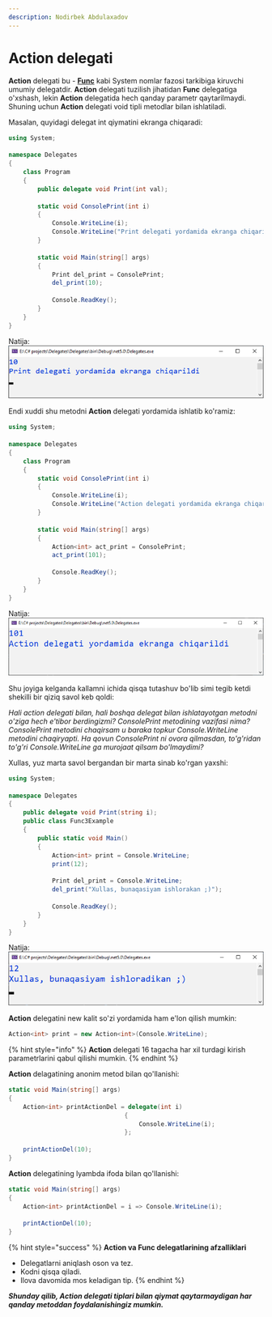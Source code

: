 ```yaml
---
description: Nodirbek Abdulaxadov
---
```


# Action delegati

**Action** delegati bu - [**Func**](https://docs.dot-net.uz/c-.net/basic/yuqori-daraja/delegatlar/func-delegati) kabi System nomlar fazosi tarkibiga kiruvchi umumiy delegatdir.
**Action** delegati tuzilish jihatidan **Func** delegatiga o'xshash, lekin **Action** delegatida hech qanday parametr qaytarilmaydi. Shuning uchun **Action** delegati void tipli metodlar bilan ishlatiladi.

Masalan, quyidagi delegat int qiymatini ekranga chiqaradi:

```csharp
using System;

namespace Delegates
{
    class Program
    {
        public delegate void Print(int val);

        static void ConsolePrint(int i)
        {
            Console.WriteLine(i);
            Console.WriteLine("Print delegati yordamida ekranga chiqarildi");
        }

        static void Main(string[] args)
        {
            Print del_print = ConsolePrint;
            del_print(10);

            Console.ReadKey();
        }
    }
}
```

Natija:
![](../../../../.gitbook/assets/action1.png)

Endi xuddi shu metodni **Action** delegati yordamida ishlatib ko'ramiz:

```csharp
using System;

namespace Delegates
{
    class Program
    {
        static void ConsolePrint(int i)
        {
            Console.WriteLine(i);
            Console.WriteLine("Action delegati yordamida ekranga chiqarildi");
        }

        static void Main(string[] args)
        {
            Action<int> act_print = ConsolePrint;
            act_print(101);

            Console.ReadKey();
        }
    }
}
```

Natija:
![](../../../../.gitbook/assets/action2.png)

Shu joyiga kelganda kallamni ichida qisqa tutashuv bo'lib simi tegib ketdi shekilli bir qiziq savol keb qoldi:

_Hali action delegati bilan, hali boshqa delegat bilan ishlatayotgan metodni o'ziga hech e'tibor berdingizmi? ConsolePrint metodining vazifasi nima? ConsolePrint metodini chaqirsam u baraka topkur Console.WriteLine metodini chaqiryapti. Ha qovun ConsolePrint ni ovora qilmasdan, to'g'ridan to'g'ri Console.WriteLine ga murojaat qilsam bo'lmaydimi?_

Xullas, yuz marta savol bergandan bir marta sinab ko'rgan yaxshi:

```csharp
using System;

namespace Delegates
{
    public delegate void Print(string i);
    public class Func3Example
    {
        public static void Main()
        {          
            Action<int> print = Console.WriteLine;
            print(12);

            Print del_print = Console.WriteLine;
            del_print("Xullas, bunaqasiyam ishlorakan ;)");

            Console.ReadKey();
        }
    }
}
```

Natija:
![](../../../../.gitbook/assets/action3.png)

**Action** delegatini new kalit so'zi yordamida ham e'lon qilish mumkin:

```csharp
Action<int> print = new Action<int>(Console.WriteLine);
```

{% hint style="info" %}
**Action** delegati 16 tagacha har xil turdagi kirish parametrlarini qabul qilishi mumkin.
{% endhint %}

**Action** delagatining anonim metod bilan qo'llanishi:

```csharp
static void Main(string[] args)
{
    Action<int> printActionDel = delegate(int i)
                                {
                                    Console.WriteLine(i);
                                };

    printActionDel(10);
}
```

**Action** delegatining lyambda ifoda bilan qo'llanishi:

```csharp
static void Main(string[] args)
{
    Action<int> printActionDel = i => Console.WriteLine(i);
       
    printActionDel(10);
}
```

{% hint style="success" %}
**Action va Func delegatlarining afzalliklari**
* Delegatlarni aniqlash oson va tez.
* Kodni qisqa qiladi.
* Ilova davomida mos keladigan tip.
{% endhint %}

_**Shunday qilib, Action delegati tiplari bilan qiymat qaytarmaydigan har qanday metoddan foydalanishingiz mumkin.**_
